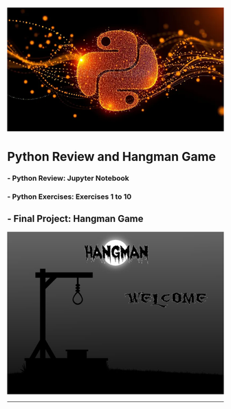 ![Alt text](ETC/vibrant-python-logo-amidst-dynamic-luminous-swirls-glowing-composed-countless-orange-dots-surrounded-sparkling-particles.webp)

# **Python Review and Hangman Game**

### - **Python Review: Jupyter Notebook**
### - **Python Exercises: Exercises 1 to 10**
## - **Final Project: Hangman Game** 
![Alt text](Final_Project/Hangman/Images/bg.png)

---
   

